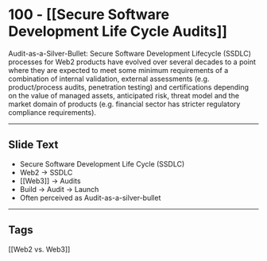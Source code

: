 # 100 - [[Secure Software Development Life Cycle Audits]]

Audit-as-a-Silver-Bullet: Secure Software Development Lifecycle (SSDLC) processes for Web2 products have evolved over several decades to a point where they are expected to meet some minimum requirements of a combination of internal validation, external assessments (e.g. product/process audits, penetration testing) and certifications depending on the value of managed assets, anticipated risk, threat model and the market domain of products (e.g. financial sector has stricter regulatory compliance requirements).

___
## Slide Text
- Secure Software Development Life Cycle (SSDLC)
- Web2 -> SSDLC
- [[Web3]] -> Audits
- Build -> Audit -> Launch
- Often perceived as Audit-as-a-silver-bullet 
___
## Tags
[[Web2 vs. Web3]]
